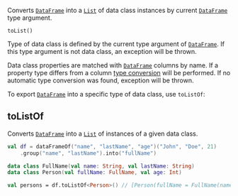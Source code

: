 [//]: # (title: toList)

<!---IMPORT org.jetbrains.kotlinx.dataframe.samples.api.Collections-->

Converts [`DataFrame`](DataFrame.md) into a [`List`](https://kotlinlang.org/api/latest/jvm/stdlib/kotlin.collections/-list/)
of data class instances by current [`DataFrame`](DataFrame.md) type argument.

```
toList()
```

Type of data class is defined by the current type argument of [`DataFrame`](DataFrame.md).
If this type argument is not data class, an exception will be thrown.

Data class properties are matched with [`DataFrame`](DataFrame.md) columns by name.
If a property type differs from a column [type conversion](convert.md) will be performed.
If no automatic type conversion was found, exception will be thrown. 

To export [`DataFrame`](DataFrame.md) into a specific type of data class, use `toListOf`:

## toListOf

Converts [`DataFrame`](DataFrame.md)
into a [`List`](https://kotlinlang.org/api/latest/jvm/stdlib/kotlin.collections/-list/) 
of instances of a given data class.

<!---FUN listInterop5-->

```kotlin
val df = dataFrameOf("name", "lastName", "age")("John", "Doe", 21)
    .group("name", "lastName").into("fullName")

data class FullName(val name: String, val lastName: String)
data class Person(val fullName: FullName, val age: Int)

val persons = df.toListOf<Person>() // [Person(fullName = FullName(name = "John", lastName = "Doe"), age = 21)]
```

<!---END-->
